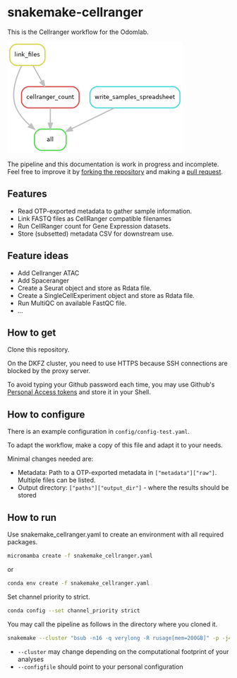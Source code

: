 # snakemake-cellranger


This is the Cellranger workflow for the Odomlab. 

![rule graph](docs/rulegraph.png)


The pipeline and this documentation is work in progress and incomplete. Feel free to improve it by 
[forking the repository](https://docs.github.com/en/pull-requests/collaborating-with-pull-requests/working-with-forks/about-forks) and making 
a [pull request](https://docs.github.com/en/pull-requests/collaborating-with-pull-requests/proposing-changes-to-your-work-with-pull-requests/creating-a-pull-request-from-a-fork). 

## Features

 - Read OTP-exported metadata to gather sample information.
 - Link FASTQ files as CellRanger compatible filenames
 - Run CellRanger count for Gene Expression datasets.   
 - Store (subsetted) metadata CSV for downstream use. 

## Feature ideas

- Add Cellranger ATAC
- Add Spaceranger
- Create a Seurat object and store as Rdata file.
- Create a SingleCellExperiment object and store as Rdata file.
- Run MultiQC on available FastQC file.
- *...*


## How to get

Clone this repository.

On the DKFZ cluster, you need to use HTTPS because SSH connections are blocked by the proxy server. 

To avoid typing your Github password each time, you may use Github's [Personal Access tokens](https://docs.github.com/en/authentication/keeping-your-account-and-data-secure/creating-a-personal-access-token) and store it in your 
Shell. 

## How to configure

There is an example configuration in `config/config-test.yaml`.

To adapt the workflow, make a copy of this file and adapt it to your needs.

Minimal changes needed are: 

 * Metadata: Path to a OTP-exported metadata in `["metadata"]["raw"]`. Multiple files can be listed. 
 * Output directory: `["paths"]["output_dir"]` - where the results should be stored

## How to run 

Use snakemake_cellranger.yaml to create an environment with all required packages.

```bash
micromamba create -f snakemake_cellranger.yaml
```

or

```bash
conda env create -f snakemake_cellranger.yaml
```

Set channel priority to strict.

```bash
conda config --set channel_priority strict
```

You may call the pipeline as follows in the directory where you cloned it. 

```bash
snakemake --cluster "bsub -n16 -q verylong -R rusage[mem=200GB]" -p -j4 -c42 --configfile config/config-cluster.yaml --use-conda  --use-envmodules --conda-frontend conda
```

 - `--cluster` may change depending on the computational footprint of your analyses
 - `--configfile` should point to your personal configuration
